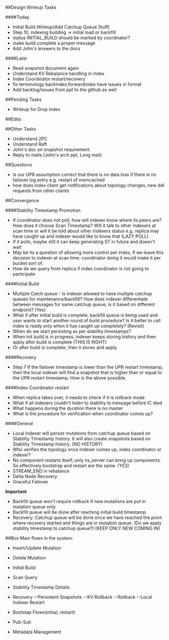 ##Design Writeup Tasks

####Today

- Initial Build Writeup(Add Catchup Queue Stuff)
 - Step 10,  indexing building -> initial load or backfill
 - status INITIAL_BUILD should be marked by coordinator?
 - make build complete a proper message
- Add John's answers to the docs

####Later
- Read snapshot document again
- Understand KV Rebalance handling in index
- Index Coordinator restart/recovery
- fix terminology backindex,forwardindex have issues in format
- Add backlog/issues from ppt to the github as well

##Pending Tasks
- Writeup for Drop Index

##Edits

##Other Tasks

- Understand 2PC
- Understand Raft
- John's doc on snapshot requirement
- Reply to mails (John's arch ppt, Long mail)

##Questions

- Is our UPR assumption correct that there is no data loss if there is no failover log entry
e.g. restart of memcached
- how does index client get notifications about topology changes, new ddl requests from other clients

##Convergance

####Stability Timestamp Promotion

- If coordinator does not poll, how will indexer know where its peers are? How does it choose Scan Timestamp? Will it talk to other indexers at scan time or will it be told about other indexers status e.g. replica may have caught up and indexer would like to know that (LAZY POLL)
 - If it polls, maybe still it can keep generating ST in future and doesn't wait 
 - May be its a question of allowing more control per index, if we leave this decision to indexer at scan time. coordinator doing it would make it per bucket sort of.
 - How do we query from replica if index coordinator is not going to participate 


####Initial Build

- Multiple Catch queue - Is indexer allowed to have multiple catchup queues for maintenance/backfill?
How does indexer differentiate between messages for same catchup queue, is it based on different endpoint?
 (Yes)
- What if after initial build is complete, backfill queue is being used and user wants to start another round of build procedure? Is it better to call index is ready only when it has caught up completely? (Revisit)
- When do we start persisting as per stability timestamps? 
 - When init build is in progress, indexer keeps storing history and then apply after build is complete (THIS IS RIGHT)
 - Or after build is complete, then it stores and apply 

####Recovery

- Step 7
If the failover timestamp is lower than the UPR restart timestamp, 
then the local indexer will find a snapshot that is higher than or equal to the UPR restart timestamp.
How is the above possible.

####Index Coordinator restart

- When replica takes over, it needs to check if it is rollback mode
- What if all indexers couldn't listen to stability ts message before IC died
- What happens during the duration there is no master
- What is the procedure for verification when coordinator comes up?

####General

- Local Indexer will persist mutations from catchup queue based on Stability Timestamp history. 
It will also create snapshots based on Stability Timestamp history.  (NO HISTORY)
- Who verifies the topology once indexer comes up, index coordinator or indexer?
- No component restarts itself, only ns_server can bring up components. So effectively bootstrap and restart are the same. (YES)
- STREAM_END in rebalance
- Delta Node Recovery
- Graceful Failover

**Important**
- Backfill queue won't require rollback if new mutations are put in mutation queue only
- Backfill queue will be done after reaching initial build timestamp
- Recovery: Catchup queue will be done once we have reached the point where recovery started and things are in mutation queue. (Do we apply stability timestamp to catchup queue?) (KEEP ONLY NEW COMING IN)


##Box
Main flows in the system:

- Insert/Update Mutation
- Delete Mutation
- Initial Build
- Scan Query
- Stability Timestamp Details
- Recovery
--Persistent Snapshots
--KV Rollback
--Rollback
--Local Indexer Restart

- Bootstap Flows(initial, restart)
- Pub-Sub
- Metadata Management

